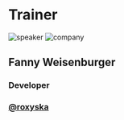 <!-- .slide: class="speaker-slide" -->

# Trainer

![speaker](./assets/images/speaker-fanny.jpeg)
![company](./assets/images/logo-SFEIR-blanc.png)

<h2>Fanny <span>Weisenburger</span></h2>

### Developer
<!-- .element: class="icon-rule icon-first" -->

### [@roxyska](https://pouet.chapril.org/@roxyska)
<!-- .element: class="icon-second" -->
